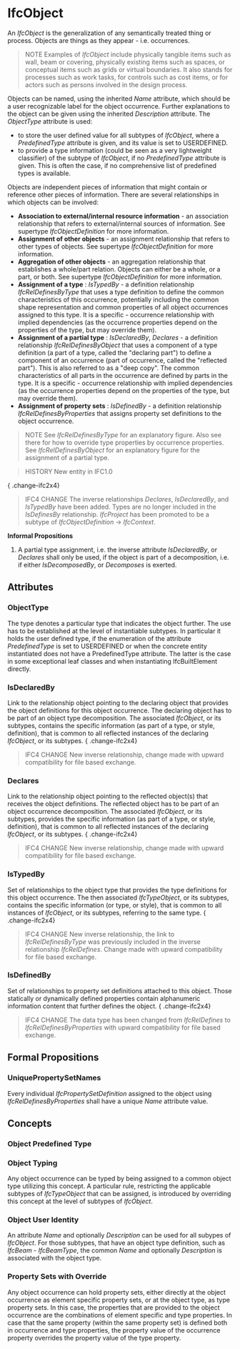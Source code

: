 # IfcObject

An _IfcObject_ is the generalization of any semantically treated thing or process. Objects are things as they appear - i.e. occurrences.<!-- end of definition -->

> NOTE Examples of _IfcObject_ include physically tangible items such as wall, beam or covering, physically existing items such as spaces, or conceptual items such as grids or virtual boundaries. It also stands for processes such as work tasks, for controls such as cost items, or for actors such as persons involved in the design process.

Objects can be named, using the inherited _Name_ attribute, which should be a user recognizable label for the object occurrence. Further explanations to the object can be given using the inherited _Description_ attribute. The _ObjectType_ attribute is used:

* to store the user defined value for all subtypes of _IfcObject_, where a _PredefinedType_ attribute is given, and its value is set to USERDEFINED.
* to provide a type information (could be seen as a very lightweight classifier) of the subtype of _IfcObject_, if no _PredefinedType_ attribute is given. This is often the case, if no comprehensive list of predefined types is available.

Objects are independent pieces of information that might contain or reference other pieces of information. There are several relationships in which objects can be involved:

* **Association to external/internal resource information** - an association relationship that refers to external/internal sources of information. See supertype _IfcObjectDefinition_ for more information.
* **Assignment of other objects** - an assignment relationship that refers to other types of objects. See supertype _IfcObjectDefinition_ for more information.
* **Aggregation of other objects** - an aggregation relationship that establishes a whole/part relation. Objects can either be a whole, or a part, or both. See supertype _IfcObjectDefinition_ for more information.
* **Assignment of a type** : _IsTypedBy_ - a definition relationship _IfcRelDefinesByType_ that uses a type definition to define the common characteristics of this occurrence, potentially including the common shape representation and common properties of all object occurrences assigned to this type. It is a specific - occurrence relationship with implied dependencies (as the occurrence properties depend on the properties of the type, but may override them).
* **Assignment of a partial type** : _IsDeclaredBy_, _Declares_ - a definition relationship _IfcRelDefinesByObject_ that uses a component of a type definition (a part of a type, called the "declaring part") to define a component of an occurrence (part of occurrence, called the "reflected part"). This is also referred to as a "deep copy". The common characteristics of all parts in the occurrence are defined by parts in the type. It is a specific - occurrence relationship with implied dependencies (as the occurrence properties depend on the properties of the type, but may override them).
* **Assignment of property sets** : _IsDefinedBy_ - a definition relationship _IfcRelDefinesByProperties_ that assigns property set definitions to the object occurrence.

> NOTE See _IfcRelDefinesByType_ for an explanatory figure. Also see there for how to override type properties by occurrence properties. See _IfcRelDefinesByObject_ for an explanatory figure for the assignment of a partial type.

> HISTORY New entity in IFC1.0

{ .change-ifc2x4}
> IFC4 CHANGE The inverse relationships _Declares_, _IsDeclaredBy_, and _IsTypedBy_ have been added. Types are no longer included in the _IsDefinesBy_ relationship. _IfcProject_ has been promoted to be a subtype of _IfcObjectDefinition_ -> _IfcContext_.

**Informal Propositions**

1. A partial type assignment, i.e. the inverse attribute _IsDeclaredBy_, or _Declares_ shall only be used, if the object is part of a decomposition, i.e. if either _IsDecomposedBy_, or _Decomposes_ is exerted.

## Attributes

### ObjectType
The type denotes a particular type that indicates the object further. The use has to be established at the level of instantiable subtypes. In particular it holds the user defined type, if the enumeration of the attribute _PredefinedType_ is set to USERDEFINED or when the concrete entity instantiated does not have a PredefinedType attribute. The latter is the case in some exceptional leaf classes and when instantiating IfcBuiltElement directly. 

### IsDeclaredBy
Link to the relationship object pointing to the declaring object that provides the object definitions for this object occurrence. The declaring object has to be part of an object type decomposition. The associated _IfcObject_, or its subtypes, contains the specific information (as part of a type, or style, definition), that is common to all reflected instances of the declaring _IfcObject_, or its subtypes.
{ .change-ifc2x4}
> IFC4 CHANGE New inverse relationship, change made with upward compatibility for file based exchange.

### Declares
Link to the relationship object pointing to the reflected object(s) that receives the object definitions. The reflected object has to be part of an object occurrence decomposition. The associated _IfcObject_, or its subtypes, provides the specific information (as part of a type, or style, definition), that is common to all reflected instances of the declaring _IfcObject_, or its subtypes.
{ .change-ifc2x4}
> IFC4 CHANGE New inverse relationship, change made with upward compatibility for file based exchange.

### IsTypedBy
Set of relationships to the object type that provides the type definitions for this object occurrence. The then associated _IfcTypeObject_, or its subtypes, contains the specific information (or type, or style), that is common to all instances of _IfcObject_, or its subtypes, referring to the same type.
{ .change-ifc2x4}
> IFC4 CHANGE New inverse relationship, the link to _IfcRelDefinesByType_ was previously included in the inverse relationship _IfcRelDefines_. Change made with upward compatibility for file based exchange.

### IsDefinedBy
Set of relationships to property set definitions attached to this object. Those statically or dynamically defined properties contain alphanumeric information content that further defines the object.
{ .change-ifc2x4}
> IFC4 CHANGE The data type has been changed from _IfcRelDefines_ to _IfcRelDefinesByProperties_ with upward compatibility for file based exchange.

## Formal Propositions

### UniquePropertySetNames
Every individual _IfcPropertySetDefinition_ assigned to the object using _IfcRelDefinesByProperties_ shall have a unique _Name_ attribute value.

## Concepts

### Object Predefined Type



### Object Typing

Any object occurrence can be typed by being assigned to a common object type utilizing this concept. A particular rule, restricting the applicable subtypes of _IfcTypeObject_ that can be assigned, is introduced by overriding this concept at the level of subtypes of _IfcObject_.

### Object User Identity

An attribute _Name_ and optionally _Description_ can be used for all subypes of _IfcObject_. For those subtypes, that have an object type definition, such as _IfcBeam_ - _IfcBeamType_, the common _Name_ and optionally _Description_ is associated with the object type.

### Property Sets with Override

Any object occurrence can hold property sets, either directly at the object occurrence as element specific property sets, or at the object type, as type property sets. In this case, the properties that are provided to the object occurrence are the combinations of element specific and type properties. In case that the same property (within the same property set) is defined both in occurrence and type properties, the property value of the occurrence property overrides the property value of the type property.

